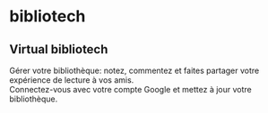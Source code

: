 # bibliotech
Virtual bibliotech
--
Gérer votre bibliothèque: notez, commentez et faites partager votre expérience de lecture à vos amis.  
Connectez-vous avec votre compte Google et mettez à jour votre bibliothèque.  